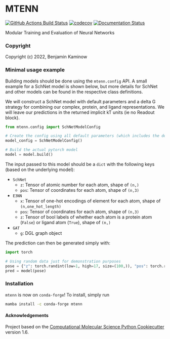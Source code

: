MTENN
==============================
[//]: # (Badges)
[![GitHub Actions Build Status](https://github.com/choderalab/mtenn/workflows/CI/badge.svg)](https://github.com/REPLACE_WITH_OWNER_ACCOUNT/mtenn/actions?query=workflow%3ACI)
[![codecov](https://codecov.io/gh/choderalab/mtenn/branch/main/graph/badge.svg)](https://codecov.io/gh/REPLACE_WITH_OWNER_ACCOUNT/MTENN/branch/main)
[![Documentation Status](https://readthedocs.org/projects/mtenn/badge/?version=latest)](https://mtenn.readthedocs.io/en/latest/?badge=latest)

Modular Training and Evaluation of Neural Networks

### Copyright

Copyright (c) 2022, Benjamin Kaminow

### Minimal usage example
Building models should be done using the `mtenn.config` API.
A small example for a SchNet model is shown below, but more details for SchNet and other models can be found in the respective class definitions.

We will construct a SchNet model with default parameters and a delta G strategy for combining our complex, protein, and ligand representations.
We will leave our predictions in the returned implicit kT units (ie no Readout block).
```python
from mtenn.config import SchNetModelConfig

# Create the config using all default parameters (which includes the delta G strategy)
model_config = SchNetModelConfig()

# Build the actual pytorch model
model = model.build()
```

The input passed to this model should be a `dict` with the following keys (based on the underlying model):
* `SchNet`
    * `z`: Tensor of atomic number for each atom, shape of `(n,)`
    * `pos`: Tensor of coordinates for each atom, shape of `(n,3)`
* `E3NN`
    * `x`: Tensor of one-hot encodings of element for each atom, shape of `(n,one_hot_length)`
    * `pos`: Tensor of coordinates for each atom, shape of `(n,3)`
    * `z`: Tensor of bool labels of whether each atom is a protein atom (`False`) or ligand atom (`True`), shape of `(n,)`
* `GAT`
    * `g`: DGL graph object

The prediction can then be generated simply with:
```python
import torch

# Using random data just for demonstration purposes
pose = {"z": torch.randint(low=1, high=17, size=(100,)), "pos": torch.rand((100, 3))}
pred = model(pose)
```

### Installation

`mtenn` is now on `conda-forge`! To install, simply run
```bash
mamba install -c conda-forge mtenn
```


#### Acknowledgements

Project based on the
[Computational Molecular Science Python Cookiecutter](https://github.com/molssi/cookiecutter-cms) version 1.6.
